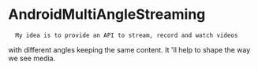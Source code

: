 AndroidMultiAngleStreaming
==========================
      
      
      My idea is to provide an API to stream, record and watch videos
  with different angles keeping the same content. 
  It 'll help to shape the way we see media.
